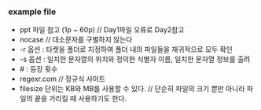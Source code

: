 ### example file
  - ppt 파일 참고 (1p ~ 60p) // Day1파일 오류로 Day2참고
  - nocase // 대소문자를 구별하지 않는다
  - -r 옵션 : 타켓을 폴더로 지정하여 폴더 내의 파일들을 재귀적으로 모두 확인
  - -s 옵션 : 일치한 문자열의 위치와 정의한 식별자 이름, 일치한 문자열 정보를 출려
  - \# : 등장 횟수
  - regexr.com // 정규식 사이트
  - filesize 단위는 KB와 MB를 사용할 수 있다. // 단순히 파일의 크기 뿐만 아니라 파일의 끝을 가리킬 때 사용하기도 한다.
